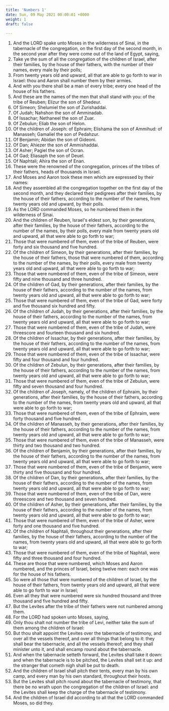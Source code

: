 ```yaml
---
title: 'Numbers 1'
date: Sun, 09 May 2021 00:00:01 +0000
weight: 1
draft: false
  
---
```


1. And the LORD spake unto Moses in the wilderness of Sinai, in the tabernacle of the congregation, on the first day of the second month, in the second year after they were come out of the land of Egypt, saying,
2. Take ye the sum of all the congregation of the children of Israel, after their families, by the house of their fathers, with the number of their names, every male by their polls;
3. From twenty years old and upward, all that are able to go forth to war in Israel: thou and Aaron shall number them by their armies.
4. And with you there shall be a man of every tribe; every one head of the house of his fathers.
5. And these are the names of the men that shall stand with you: of the tribe of Reuben; Elizur the son of Shedeur.
6. Of Simeon; Shelumiel the son of Zurishaddai.
7. Of Judah; Nahshon the son of Amminadab.
8. Of Issachar; Nethaneel the son of Zuar.
9. Of Zebulun; Eliab the son of Helon.
10. Of the children of Joseph: of Ephraim; Elishama the son of Ammihud: of Manasseh; Gamaliel the son of Pedahzur.
11. Of Benjamin; Abidan the son of Gideoni.
12. Of Dan; Ahiezer the son of Ammishaddai.
13. Of Asher; Pagiel the son of Ocran.
14. Of Gad; Eliasaph the son of Deuel.
15. Of Naphtali; Ahira the son of Enan.
16. These were the renowned of the congregation, princes of the tribes of their fathers, heads of thousands in Israel.
17. And Moses and Aaron took these men which are expressed by their names:
18. And they assembled all the congregation together on the first day of the second month, and they declared their pedigrees after their families, by the house of their fathers, according to the number of the names, from twenty years old and upward, by their polls.
19. As the LORD commanded Moses, so he numbered them in the wilderness of Sinai.
20. And the children of Reuben, Israel's eldest son, by their generations, after their families, by the house of their fathers, according to the number of the names, by their polls, every male from twenty years old and upward, all that were able to go forth to war;
21. Those that were numbered of them, even of the tribe of Reuben, were forty and six thousand and five hundred.
22. Of the children of Simeon, by their generations, after their families, by the house of their fathers, those that were numbered of them, according to the number of the names, by their polls, every male from twenty years old and upward, all that were able to go forth to war;
23. Those that were numbered of them, even of the tribe of Simeon, were fifty and nine thousand and three hundred.
24. Of the children of Gad, by their generations, after their families, by the house of their fathers, according to the number of the names, from twenty years old and upward, all that were able to go forth to war;
25. Those that were numbered of them, even of the tribe of Gad, were forty and five thousand six hundred and fifty.
26. Of the children of Judah, by their generations, after their families, by the house of their fathers, according to the number of the names, from twenty years old and upward, all that were able to go forth to war;
27. Those that were numbered of them, even of the tribe of Judah, were threescore and fourteen thousand and six hundred.
28. Of the children of Issachar, by their generations, after their families, by the house of their fathers, according to the number of the names, from twenty years old and upward, all that were able to go forth to war;
29. Those that were numbered of them, even of the tribe of Issachar, were fifty and four thousand and four hundred.
30. Of the children of Zebulun, by their generations, after their families, by the house of their fathers, according to the number of the names, from twenty years old and upward, all that were able to go forth to war;
31. Those that were numbered of them, even of the tribe of Zebulun, were fifty and seven thousand and four hundred.
32. Of the children of Joseph, namely, of the children of Ephraim, by their generations, after their families, by the house of their fathers, according to the number of the names, from twenty years old and upward, all that were able to go forth to war;
33. Those that were numbered of them, even of the tribe of Ephraim, were forty thousand and five hundred.
34. Of the children of Manasseh, by their generations, after their families, by the house of their fathers, according to the number of the names, from twenty years old and upward, all that were able to go forth to war;
35. Those that were numbered of them, even of the tribe of Manasseh, were thirty and two thousand and two hundred.
36. Of the children of Benjamin, by their generations, after their families, by the house of their fathers, according to the number of the names, from twenty years old and upward, all that were able to go forth to war;
37. Those that were numbered of them, even of the tribe of Benjamin, were thirty and five thousand and four hundred.
38. Of the children of Dan, by their generations, after their families, by the house of their fathers, according to the number of the names, from twenty years old and upward, all that were able to go forth to war;
39. Those that were numbered of them, even of the tribe of Dan, were threescore and two thousand and seven hundred.
40. Of the children of Asher, by their generations, after their families, by the house of their fathers, according to the number of the names, from twenty years old and upward, all that were able to go forth to war;
41. Those that were numbered of them, even of the tribe of Asher, were forty and one thousand and five hundred.
42. Of the children of Naphtali, throughout their generations, after their families, by the house of their fathers, according to the number of the names, from twenty years old and upward, all that were able to go forth to war;
43. Those that were numbered of them, even of the tribe of Naphtali, were fifty and three thousand and four hundred.
44. These are those that were numbered, which Moses and Aaron numbered, and the princes of Israel, being twelve men: each one was for the house of his fathers.
45. So were all those that were numbered of the children of Israel, by the house of their fathers, from twenty years old and upward, all that were able to go forth to war in Israel;
46. Even all they that were numbered were six hundred thousand and three thousand and five hundred and fifty.
47. But the Levites after the tribe of their fathers were not numbered among them.
48. For the LORD had spoken unto Moses, saying,
49. Only thou shalt not number the tribe of Levi, neither take the sum of them among the children of Israel:
50. But thou shalt appoint the Levites over the tabernacle of testimony, and over all the vessels thereof, and over all things that belong to it: they shall bear the tabernacle, and all the vessels thereof; and they shall minister unto it, and shall encamp round about the tabernacle.
51. And when the tabernacle setteth forward, the Levites shall take it down: and when the tabernacle is to be pitched, the Levites shall set it up: and the stranger that cometh nigh shall be put to death.
52. And the children of Israel shall pitch their tents, every man by his own camp, and every man by his own standard, throughout their hosts.
53. But the Levites shall pitch round about the tabernacle of testimony, that there be no wrath upon the congregation of the children of Israel: and the Levites shall keep the charge of the tabernacle of testimony.
54. And the children of Israel did according to all that the LORD commanded Moses, so did they.
